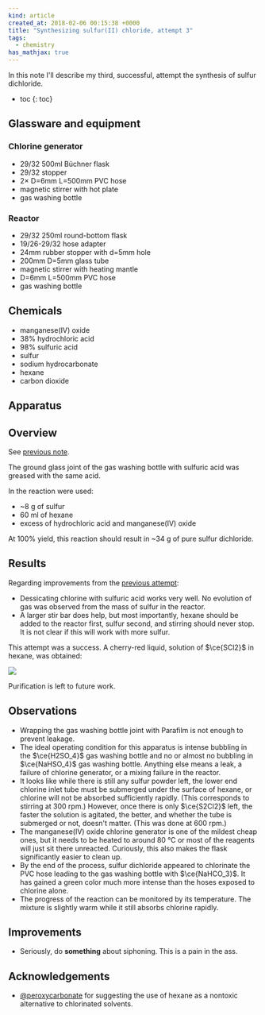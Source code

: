 ```yaml
---
kind: article
created_at: 2018-02-06 00:15:38 +0000
title: "Synthesizing sulfur(II) chloride, attempt 3"
tags:
  - chemistry
has_mathjax: true
---
```


In this note I'll describe my third, successful, attempt the synthesis of sulfur dichloride.

<!--more-->

* toc
{: toc}

## Glassware and equipment

### Chlorine generator

  * 29/32 500ml Büchner flask
  * 29/32 stopper
  * 2× D=6mm L=500mm PVC hose
  * magnetic stirrer with hot plate
  * gas washing bottle

### Reactor

  * 29/32 250ml round-bottom flask
  * 19/26-29/32 hose adapter
  * 24mm rubber stopper with d=5mm hole
  * 200mm D=5mm glass tube
  * magnetic stirrer with heating mantle
  * D=6mm L=500mm PVC hose
  * gas washing bottle

## Chemicals

  * manganese(IV) oxide
  * 38% hydrochloric acid
  * 98% sulfuric acid
  * sulfur
  * sodium hydrocarbonate
  * hexane
  * carbon dioxide

## Apparatus

<object type="image/svg+xml" data="/images/sulfur-chloride-synth/try-3/apparatus.svg">
</object>

## Overview

See [previous note](/notes/2018-02-04/synthesizing-sulfur-dichloride-attempt-2/#overview).

The ground glass joint of the gas washing bottle with sulfuric acid was greased with the same acid.

In the reaction were used:

  * ~8 g of sulfur
  * 60 ml of hexane
  * excess of hydrochloric acid and manganese(IV) oxide

At 100% yield, this reaction should result in ~34 g of pure sulfur dichloride.

## Results

Regarding improvements from the [previous attempt](/notes/2018-02-04/synthesizing-sulfur-dichloride-attempt-2/#improvements):

  * Dessicating chlorine with sulfuric acid works very well. No evolution of gas was observed from the mass of sulfur in the reactor.
  * A larger stir bar does help, but most importantly, hexane should be added to the reactor first, sulfur second, and stirring should never stop. It is not clear if this will work with more sulfur.

This attempt was a success. A cherry-red liquid, solution of $\ce{SCl2}$ in hexane, was obtained:

<img src="/images/sulfur-chloride-synth/try-3/product.jpeg">

Purification is left to future work.

## Observations

  * Wrapping the gas washing bottle joint with Parafilm is not enough to prevent leakage.
  * The ideal operating condition for this apparatus is intense bubbling in the $\ce{H2SO_4}$ gas washing bottle and no or almost no bubbling in $\ce{NaHSO_4}$ gas washing bottle. Anything else means a leak, a failure of chlorine generator, or a mixing failure in the reactor.
  * It looks like while there is still any sulfur powder left, the lower end chlorine inlet tube must be submerged under the surface of hexane, or chlorine will not be absorbed sufficiently rapidly. (This corresponds to stirring at 300 rpm.) However, once there is only $\ce{S2Cl2}$ left, the faster the solution is agitated, the better, and whether the tube is submerged or not, doesn't matter. (This was done at 600 rpm.)
  * The manganese(IV) oxide chlorine generator is one of the mildest cheap ones, but it needs to be heated to around 80 °C or most of the reagents will just sit there unreacted. Curiously, this also makes the flask significantly easier to clean up.
  * By the end of the process, sulfur dichloride appeared to chlorinate the PVC hose leading to the gas washing bottle with $\ce{NaHCO_3}$. It has gained a green color much more intense than the hoses exposed to chlorine alone.
  * The progress of the reaction can be monitored by its temperature. The mixture is slightly warm while it still absorbs chlorine rapidly.

## Improvements

  * Seriously, do **something** about siphoning. This is a pain in the ass.

## Acknowledgements

  * [@peroxycarbonate] for suggesting the use of hexane as a nontoxic alternative to chlorinated solvents.

[@peroxycarbonate]: https://twitter.com/peroxycarbonate
